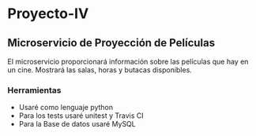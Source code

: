 # Proyecto-IV

## Microservicio de Proyección de Películas

El microservicio proporcionará información sobre las películas que hay en un cine. Mostrará las salas, horas y butacas disponibles.


### Herramientas
- Usaré como lenguaje python
- Para los tests usaré unitest y Travis CI
- Para la Base de datos usaré MySQL
